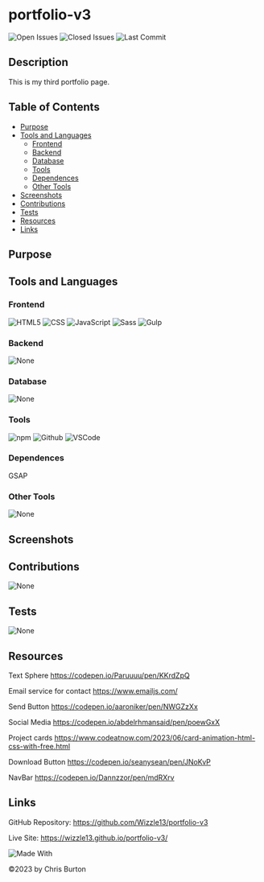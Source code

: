 # portfolio-v3

![Open Issues](https://img.shields.io/github/issues-raw/wizzle13/portfolio-v3?style=plastic)
![Closed Issues](https://img.shields.io/github/issues-closed-raw/wizzle13/portfolio-v3?label=Closed%20Issues&style=plastic)
![Last Commit](https://img.shields.io/github/last-commit/wizzle13/portfolio-v3?style=plastic)

## Description
This is my third portfolio page.

 ## Table of Contents
 - [Purpose](#purpose)
 - [Tools and Languages](#tools-and-languages)
    - [Frontend](#frontend)
    - [Backend](#backend)
    - [Database](#database)
    - [Tools](#tools)
    - [Dependences](#dependences)
    - [Other Tools](#other-tools)
 - [Screenshots](#screenshots)   
 - [Contributions](#contribution)
 - [Tests](#test)
 - [Resources](#resources)
 - [Links](#links) 

 ## Purpose

 ## Tools and Languages
 ### Frontend

 ![HTML5](https://img.shields.io/badge/HTML5-E34F26?style=plastic&logo=html5&logoColor=white)
![CSS](https://img.shields.io/badge/CSS3-1572B6?style=plastic&logo=css3&logoColor=white)
![JavaScript](https://img.shields.io/badge/-JavaScript-F7DF1E?style=plastic&logo=Javascript&logoColor=white)
![Sass](https://img.shields.io/badge/Sass-CC6699?style=plastic&logo=sass&logoColor=white)
![Gulp](https://img.shields.io/badge/Gulp-CF4647?style=plastic&logo=gulp&logoColor=white)

 ### Backend
 ![None](https://img.shields.io/badge/None-blue)
 ### Database
 ![None](https://img.shields.io/badge/None-blue)
 ### Tools
 ![npm](https://img.shields.io/badge/npm-CB3837?style=plastic&logo=npm&logoColor=white)
 ![Github](https://img.shields.io/badge/GitHub-100000?plastic&logo=github&logoColor=white)
 ![VSCode](https://img.shields.io/badge/VSCode-007ACC?plastic&logo=visualstudiocode&logoColor=white)

 ### Dependences
 GSAP
 ### Other Tools
 ![None](https://img.shields.io/badge/None-blue)
 ## Screenshots   
 ## Contributions
 ![None](https://img.shields.io/badge/None-blue)
 ## Tests
 ![None](https://img.shields.io/badge/None-blue)
 ## Resources
 Text Sphere https://codepen.io/Paruuuu/pen/KKrdZpQ
 
 Email service for contact https://www.emailjs.com/

 Send Button https://codepen.io/aaroniker/pen/NWGZzXx

 Social Media https://codepen.io/abdelrhmansaid/pen/poewGxX

 Project cards https://www.codeatnow.com/2023/06/card-animation-html-css-with-free.html

 Download Button https://codepen.io/seanysean/pen/JNoKvP

 NavBar https://codepen.io/Dannzzor/pen/mdRXrv

 ## Links 
 GitHub Repository: https://github.com/Wizzle13/portfolio-v3

 Live Site: https://wizzle13.github.io/portfolio-v3/

 ![Made With](https://img.shields.io/badge/Made%20with-Ultimate%20README%20Generator%20v2-blue?style=plastic)

  &copy;2023 by Chris Burton
